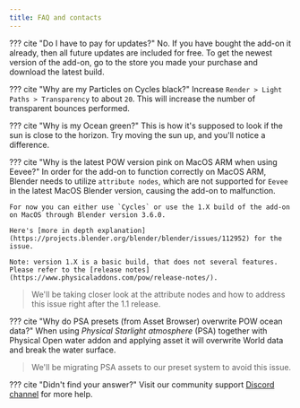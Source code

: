 ```yaml
---
title: FAQ and contacts
---
```


??? cite "Do I have to pay for updates?"
    No. If you have bought the add-on it already, then all future updates are included for free. To get the newest version of the add-on, go to the store you made your purchase and download the latest build.

??? cite "Why are my Particles on Cycles black?"
    Increase `Render > Light Paths > Transparency` to about `20`. This will increase the number of transparent bounces performed.

??? cite "Why is my Ocean green?"
    This is how it's supposed to look if the sun is close to the horizon. Try moving the sun up, and you'll notice a difference.

??? cite "Why is the latest POW version pink on MacOS ARM when using Eevee?"
    In order for the add-on to function correctly on MacOS ARM, Blender needs to utilize `attribute nodes`, which are not supported for `Eevee` in the latest MacOS Blender version, causing the add-on to malfunction.
    
    For now you can either use `Cycles` or use the 1.X build of the add-on on MacOS through Blender version 3.6.0.

    Here's [more in depth explanation](https://projects.blender.org/blender/blender/issues/112952) for the issue.

    Note: version 1.X is a basic build, that does not several features. Please refer to the [release notes](https://www.physicaladdons.com/pow/release-notes/). 
    
    

> We'll be taking closer look at the attribute nodes and how to address this issue right after the 1.1 release.


??? cite "Why do PSA presets (from Asset Browser) overwrite POW ocean data?"
    When using _Physical Starlight atmosphere_ (PSA) together with Physical Open water addon and applying asset it will overwrite World data and break the water surface.

> We'll be migrating PSA assets to our preset system to avoid this issue.


<!-- **When disabling `Underwater > World Underwater` sometimes breaks World shader**

For example if Physical Starlight Atmosphere -->


??? cite "Didn't find your answer?"
    Visit our community support [Discord channel](https://discord.gg/wvzPVzj9Vr) for more help.